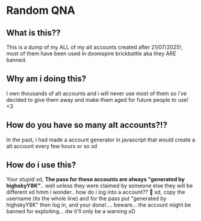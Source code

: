 # Random QNA

## What is this??

This is a dump of my ALL of my alt accounts created after 21/07/2025!, most of them have been used in doomspire brickbattle aka they ARE banned.

## Why am i doing this?

I own thousands of alt accounts and i will never use most of them so i've decided to give them away and make them aged for future people to use! <3

## How do you have so many alt accounts?!?

In the past, i had made a account generator in javascript that would create a alt account every few hours or so xd

## How do i use this?

Your stupid xd, **The pass for these accounts are always "generated by highskyY8K"**.. well unless they were claimed by someone else they will be different xd
hmm i wonder.. how do i log into a account?? 🤔 xd, copy the username (its the whole line) and for the pass put "generated by highskyY8K" then log in, and your done!.... 
beware... the account might be banned for exploiting... dw it'll only be a warning xD
